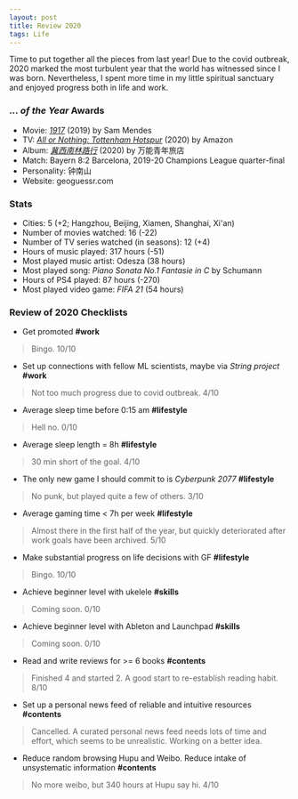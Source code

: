 ```yaml
---
layout: post
title: Review 2020
tags: Life
---
```


Time to put together all the pieces from last year! Due to the covid outbreak, 2020 marked the most turbulent year that the world has witnessed since I was born. Nevertheless, I spent more time in my little spiritual sanctuary and enjoyed progress both in life and work.

### _... of the Year_ Awards

- Movie: [*1917*](https://movie.douban.com/subject/30252495/) (2019) by Sam Mendes
- TV: [*All or Nothing: Tottenham Hotspur*](https://movie.douban.com/subject/34863569/) (2020) by Amazon
- Album: [*冀西南林路行*](https://music.douban.com/subject/35292992/) (2020) by 万能青年旅店
- Match: Bayern 8:2 Barcelona, 2019-20 Champions League quarter-final
- Personality: 钟南山
- Website: geoguessr.com

### Stats

- Cities: 5 (+2; Hangzhou, Beijing, Xiamen, Shanghai, Xi'an)
- Number of movies watched: 16 (-22)
- Number of TV series watched (in seasons): 12 (+4)
- Hours of music played: 317 hours (-51)
- Most played music artist: Odesza (38 hours)
- Most played song: *Piano Sonata No.1 Fantasie in C* by Schumann
- Hours of PS4 played: 87 hours (-270)
- Most played video game: *FIFA 21* (54 hours)

### Review of 2020 Checklists

- Get promoted **#work**

 > Bingo. 10/10

- Set up connections with fellow ML scientists, maybe via *String project* **#work**

 > Not too much progress due to covid outbreak. 4/10

- Average sleep time before 0:15 am **#lifestyle**

 > Hell no. 0/10

- Average sleep length = 8h **#lifestyle**

 > 30 min short of the goal. 4/10

- The only new game I should commit to is _Cyberpunk 2077_ **#lifestyle**

 > No punk, but played quite a few of others. 3/10

- Average gaming time < 7h per week **#lifestyle**

 > Almost there in the first half of the year, but quickly deteriorated after work goals have been archived. 5/10

- Make substantial progress on life decisions with GF **#lifestyle**

 > Bingo. 10/10

- Achieve beginner level with ukelele **#skills**

 > Coming soon. 0/10

- Achieve beginner level with Ableton and Launchpad **#skills**

 > Coming soon. 0/10

- Read and write reviews for >= 6 books **#contents**

 > Finished 4 and started 2. A good start to re-establish reading habit. 8/10

- Set up a personal news feed of reliable and intuitive resources **#contents**

 > Cancelled. A curated personal news feed needs lots of time and effort, which seems to be unrealistic. Working on a better idea.

- Reduce random browsing Hupu and Weibo. Reduce intake of unsystematic information **#contents**

 > No more weibo, but 340 hours at Hupu say hi. 4/10
